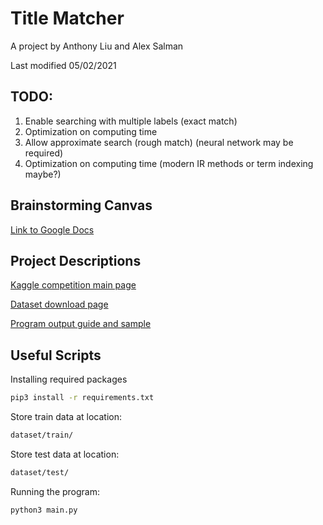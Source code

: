 # Title Matcher

A project by Anthony Liu and Alex Salman

Last modified 05/02/2021

## TODO:
1. Enable searching with multiple labels (exact match)
2. Optimization on computing time
3. Allow approximate search (rough match) (neural network may be required)
4. Optimization on computing time (modern IR methods or term indexing maybe?)

## Brainstorming Canvas
[Link to Google Docs](https://docs.google.com/document/d/1zjpbcx4N6viEDxbHI9Jovx2x2zH4h5xOCiHbn1oLfGM/edit)


## Project Descriptions
[Kaggle competition main page](https://www.kaggle.com/c/coleridgeinitiative-show-us-the-data)

[Dataset download page](https://www.kaggle.com/c/coleridgeinitiative-show-us-the-data/data)

[Program output guide and sample](https://www.kaggle.com/c/coleridgeinitiative-show-us-the-data/overview/evaluation)


## Useful Scripts
Installing required packages
``` bash
pip3 install -r requirements.txt
```

Store train data at location:
``` bash
dataset/train/
```

Store test data at location:
``` bash
dataset/test/
```

Running the program:
``` bash
python3 main.py
```


